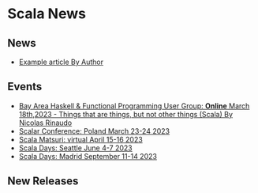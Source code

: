 # Scala News


## News

[//]: # (Add to this list any link to news you want included in markdown format with description in square brackets followed by URL in normal brackets)

- [Example article By Author](https://www.softinio.com)



## Events 

[//]: # (Add to this list any link to an upcoming scala related event like a conference or meetup you want included in markdown format with description in square brackets followed by URL in normal brackets)

- [Bay Area Haskell & Functional Programming User Group: **Online** March 18th,2023 - Things that are things, but not other things (Scala) By Nicolas Rinaudo](https://www.meetup.com/bay-area-haskell-user-group/events/291680080/)
- [Scalar Conference: Poland March 23-24 2023](https://www.scalar-conf.com/)
- [Scala Matsuri: virtual April 15-16 2023](https://scalamatsuri.org/en/)
- [Scala Days: Seattle June 4-7 2023](https://scaladays.org/)
- [Scala Days: Madrid September 11-14 2023](https://scaladays.org/)


## New Releases

[//]: # (Add to this list any link to new package release changelog you want included in markdown format with description in square brackets followed by URL in normal brackets)


